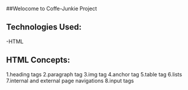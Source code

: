 ##Welocome to Coffe-Junkie Project

## Technologies Used:
-HTML

## HTML Concepts:
1.heading tags
2.paragraph tag
3.img tag
4.anchor tag
5.table tag
6.lists
7.internal and external page navigations
8.input tags